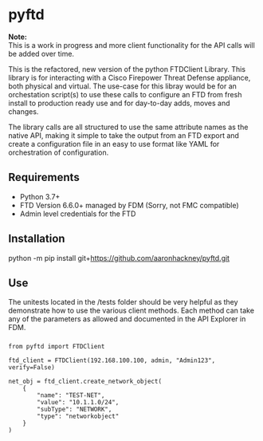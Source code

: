 # pyftd
**Note:**  
This is a work in progress and more client functionality for the API calls will be added over time.

This is the refactored, new version of the python FTDClient Library. This library is for interacting with a Cisco Firepower Threat Defense appliance, both physical and virtual. The use-case for this libray would be for an orchestation script(s) to use these calls to configure an FTD from fresh install to production ready use and for day-to-day adds, moves and changes.

The library calls are all structured to use the same attribute names as the native API, making it simple to take the output from an FTD export and create a configuration file in an easy to use format like YAML for orchestration of configuration.

## Requirements
- Python 3.7+
- FTD Version 6.6.0+ managed by FDM (Sorry, not FMC compatible)
- Admin level credentials for the FTD

## Installation
python -m pip install git+https://github.com/aaronhackney/pyftd.git

## Use
The unitests located in the /tests folder should be very helpful as they demonstrate how to use the various client methods. Each method can take any of the parameters as allowed and documented in the API Explorer in FDM.  

###
```
from pyftd import FTDClient

ftd_client = FTDClient(192.168.100.100, admin, "Admin123", verify=False)

net_obj = ftd_client.create_network_object(
    {
        "name": "TEST-NET",  
        "value": "10.1.1.0/24",  
        "subType": "NETWORK",  
        "type": "networkobject"  
    }  
)  
``` 


